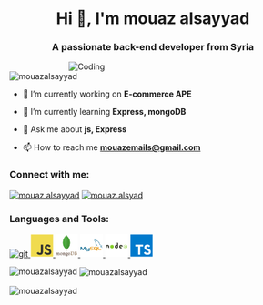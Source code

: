 <h1 align="center">Hi 👋, I'm mouaz alsayyad</h1>
<h3 align="center">A passionate back-end developer from Syria</h3>
<img align="right" alt="Coding" width="400" src="https://i.pinimg.com/originals/e4/26/70/e426702edf874b181aced1e2fa5c6cde.gif">

<p align="left"> <img src="https://komarev.com/ghpvc/?username=mouazalsayyad&label=Profile%20views&color=0e75b6&style=flat" alt="mouazalsayyad" /> </p>

- 🔭 I’m currently working on **E-commerce APE**

- 🌱 I’m currently learning **Express, mongoDB**

- 💬 Ask me about **js, Express**

- 📫 How to reach me **mouazemails@gmail.com**

<h3 align="left">Connect with me:</h3>
<p align="left">
<a href="https://fb.com/mouaz alsayyad" target="blank"><img align="center" src="https://raw.githubusercontent.com/rahuldkjain/github-profile-readme-generator/master/src/images/icons/Social/facebook.svg" alt="mouaz alsayyad" height="30" width="40" /></a>
<a href="https://instagram.com/mouaz.alsyad" target="blank"><img align="center" src="https://raw.githubusercontent.com/rahuldkjain/github-profile-readme-generator/master/src/images/icons/Social/instagram.svg" alt="mouaz.alsyad" height="30" width="40" /></a>
</p>

<h3 align="left">Languages and Tools:</h3>
<p align="left"> <a href="https://git-scm.com/" target="_blank" rel="noreferrer"> <img src="https://www.vectorlogo.zone/logos/git-scm/git-scm-icon.svg" alt="git" width="40" height="40"/> </a> <a href="https://developer.mozilla.org/en-US/docs/Web/JavaScript" target="_blank" rel="noreferrer"> <img src="https://raw.githubusercontent.com/devicons/devicon/master/icons/javascript/javascript-original.svg" alt="javascript" width="40" height="40"/> </a> <a href="https://www.mongodb.com/" target="_blank" rel="noreferrer"> <img src="https://raw.githubusercontent.com/devicons/devicon/master/icons/mongodb/mongodb-original-wordmark.svg" alt="mongodb" width="40" height="40"/> </a> <a href="https://www.mysql.com/" target="_blank" rel="noreferrer"> <img src="https://raw.githubusercontent.com/devicons/devicon/master/icons/mysql/mysql-original-wordmark.svg" alt="mysql" width="40" height="40"/> </a> <a href="https://nodejs.org" target="_blank" rel="noreferrer"> <img src="https://raw.githubusercontent.com/devicons/devicon/master/icons/nodejs/nodejs-original-wordmark.svg" alt="nodejs" width="40" height="40"/> </a> <a href="https://www.typescriptlang.org/" target="_blank" rel="noreferrer"> <img src="https://raw.githubusercontent.com/devicons/devicon/master/icons/typescript/typescript-original.svg" alt="typescript" width="40" height="40"/> </a> </p>

<p><img align="left" src="https://github-readme-stats.vercel.app/api/top-langs?username=mouazalsayyad&show_icons=true&locale=en&layout=compact" alt="mouazalsayyad" /></p>

<p>&nbsp;<img align="center" src="https://github-readme-stats.vercel.app/api?username=mouazalsayyad&show_icons=true&locale=en" alt="mouazalsayyad" /></p>

<p><img align="center" src="https://github-readme-streak-stats.herokuapp.com/?user=mouazalsayyad&" alt="mouazalsayyad" /></p>
